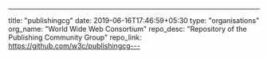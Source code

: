 ---
title: "publishingcg"
date: 2019-06-16T17:46:59+05:30
type: "organisations"
org_name: "World Wide Web Consortium"
repo_desc: "Repository of the Publishing Community Group"
repo_link: https://github.com/w3c/publishingcg---